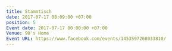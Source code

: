 ```yaml
---
title: Stammtisch
date: 2017-07-17 08:09:00 +07:00
position: 5
Event date: 2017-07-17 00:00:00 +07:00
Venue: 90's Home
Event URL: https://www.facebook.com/events/1453597268033810/
---
```


